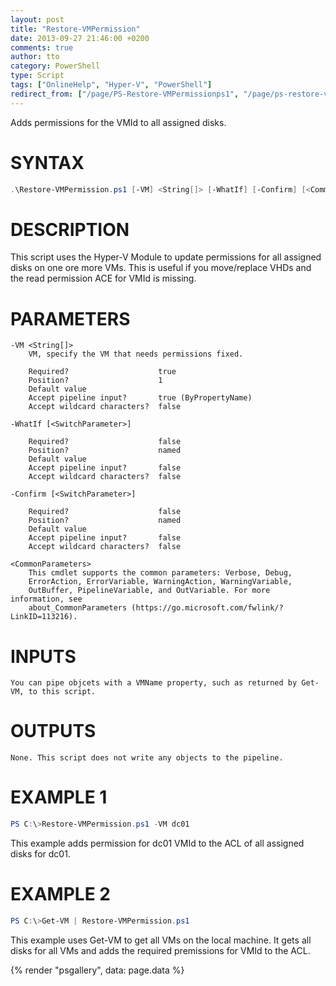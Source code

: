 ```yaml
---
layout: post
title: "Restore-VMPermission"
date: 2013-09-27 21:46:00 +0200
comments: true
author: tto
category: PowerShell
type: Script
tags: ["OnlineHelp", "Hyper-V", "PowerShell"]
redirect_from: ["/page/PS-Restore-VMPermissionps1", "/page/ps-restore-vmpermissionps1"]
---
```


Adds permissions for the VMId to all assigned disks.
<!-- more -->
# SYNTAX
```powershell
.\Restore-VMPermission.ps1 [-VM] <String[]> [-WhatIf] [-Confirm] [<CommonParameters>]
```

# DESCRIPTION
This script uses the Hyper-V Module to update permissions for all assigned disks on one ore more VMs. This is useful if you move/replace VHDs and the read permission ACE for VMId is missing.

# PARAMETERS
    -VM <String[]>
        VM, specify the VM that needs permissions fixed.

        Required?                    true
        Position?                    1
        Default value
        Accept pipeline input?       true (ByPropertyName)
        Accept wildcard characters?  false

    -WhatIf [<SwitchParameter>]

        Required?                    false
        Position?                    named
        Default value
        Accept pipeline input?       false
        Accept wildcard characters?  false

    -Confirm [<SwitchParameter>]

        Required?                    false
        Position?                    named
        Default value
        Accept pipeline input?       false
        Accept wildcard characters?  false

    <CommonParameters>
        This cmdlet supports the common parameters: Verbose, Debug,
        ErrorAction, ErrorVariable, WarningAction, WarningVariable,
        OutBuffer, PipelineVariable, and OutVariable. For more information, see
        about_CommonParameters (https://go.microsoft.com/fwlink/?LinkID=113216).

# INPUTS
    You can pipe objcets with a VMName property, such as returned by Get-VM, to this script.


# OUTPUTS
    None. This script does not write any objects to the pipeline.


# EXAMPLE 1
```powershell
PS C:\>Restore-VMPermission.ps1 -VM dc01
```
This example adds permission for dc01 VMId to the ACL of all assigned disks for dc01.

# EXAMPLE 2
```powershell
PS C:\>Get-VM | Restore-VMPermission.ps1
``` 
This example uses Get-VM to get all VMs on the local machine. It gets all disks for all VMs and adds the required premissions for VMId to the ACL.

{% render "psgallery", data: page.data %}
